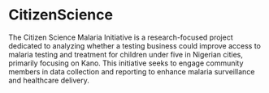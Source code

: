 # CitizenScience
The Citizen Science Malaria Initiative is a research-focused project dedicated to analyzing whether a testing business could improve access to malaria testing and treatment for children under five in Nigerian cities, primarily focusing on Kano. This initiative seeks to engage community members in data collection and reporting to enhance malaria surveillance and healthcare delivery.
